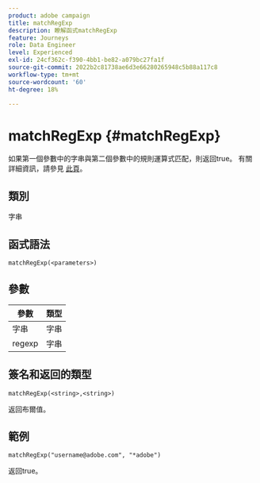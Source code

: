 ```yaml
---
product: adobe campaign
title: matchRegExp
description: 瞭解函式matchRegExp
feature: Journeys
role: Data Engineer
level: Experienced
exl-id: 24cf362c-f390-4bb1-be82-a079bc27fa1f
source-git-commit: 2022b2c81738ae6d3e66280265948c5b88a117c8
workflow-type: tm+mt
source-wordcount: '60'
ht-degree: 18%

---
```


# matchRegExp {#matchRegExp}

如果第一個參數中的字串與第二個參數中的規則運算式匹配，則返回true。 有關詳細資訊，請參見 [此頁](https://docs.oracle.com/javase/7/docs/api/java/util/regex/Pattern.html)。

## 類別

字串

## 函式語法

`matchRegExp(<parameters>)`

## 參數

| 參數 | 類型 |
|--- |--- |
| 字串 | 字串 |
| regexp | 字串 |

## 簽名和返回的類型

`matchRegExp(<string>,<string>)`

返回布爾值。

## 範例

`matchRegExp("username@adobe.com", "*adobe")`

返回true。
